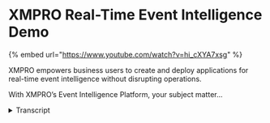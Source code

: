 # XMPRO Real-Time Event Intelligence Demo
{% embed url="https://www.youtube.com/watch?v=hi_cXYA7xsg" %}



XMPRO empowers business users to create and deploy applications for real-time event intelligence without disrupting operations. 

With XMPRO’s Event Intelligence Platform, your subject matter...
<details>
<summary>Transcript</summary>XMPRO empowers business users to create and deploy applications for real-time event intelligence without disrupting operations. 

With XMPRO’s Event Intelligence Platform, your subject matter...
in this demonstration I'm going to show

you how to detect and respond to

critical events in real time without

having to look at data in 20 different

systems like you probably have to do now

now the XM pro event intelligent

platform consists of three main

components and the first one or the data

streams that you see on the Left which

is really aimed at connecting and

bringing information from those 20

different systems in the middle we help

you visualize and find those key events

that you are looking for that you want

to respond to and the last part is how

do you respond to those through

recommended actions or having act or

having actions and workflows in other

systems so let me jump in and we're

going to start with what you see on the

left the data streams and how do we

connect all of this information coming

from multiple data sources then we'll

move into how do we set up these

visualizations and in the notifications

that go with them because you don't look

at a dashboard 24 by 7 to be honest you

need notifications around specific

events that are starting to happen and

then how do you respond to those was

recommended actions so let's jump into

the data streams so this is the central

console where you can access all the

different modules within XM pro so the

app designer the data stream process

designer what you'll see I have

different instances running production

simulation demonstration instances so

I'll actually jump into the data stream

designer itself and this is where we set

up those integrations where we can

connect to those 20 different systems

get data from them and the data could be

real-time data from machines from

websites from Web Services from other

business applications and streaming data

that that could come from multiple

sources you can also then decide how to

apply some analytics to it and what

actions you want to drive from it you

can organize it into the into different

areas so in this instance different

categories are based on your business

structure of business organization

supply chains safety and this instance

I'm going to look at equipment

and I'm also just going to show you two

different examples the one is a very

basic simple example for condition

monitoring and the second one we are

adding some smarts in terms of being

able to predict when certain equipment

is going to film so let me start with

this simple version and in this one we

are just going to connect to one data

source in this instance the data source

is through OPC UA which is a protocol

based and we're getting temperature and

vibration readings for this pump we're

getting the make and model of the pump

from a different database system so this

is data in motion this is typically data

traced so this is fast moving fast

changing it could be thousands of

records per second it could be a couple

of records every five minutes it really

depends on the use case in the

application that you set up so in this

instance we're getting the vibration and

temperature data we we contextualize it

with a make and model because we want to

set the rule for the vibration checking

for that specific model and then we want

to start a space and work order request

inside external system like ASAP or

something in this instance we kicking

off a workflow inside XM pro and then we

would like to SMS someone that something

is happening so a very simple structure

in terms of being able to monitor

real-time now I can apply this model for

one or tens or hundreds or even

thousands of pumps that run the same so

if I've got two or three hundred slurry

pumps I can run the same model it's one

instance across all of them and it will

continuously look across all of them for

these conditions I'm trying to find

these events I'm trying to find when the

vibration is above a certain level and

what we have from from a the ability to

bring data in is something we call

listeners so these are all agents our

listening agents and this is just a

subset but there's a broad range of

listening agents so we can listen from

again a broad range and if we don't have

it it's pretty easy for us to get it

to our library that you see here just

different systems where I can get

real-time data streaming in or where I

can actually poll so if it's not a data

that can as a data source I can push it

to me I can also pull it in context data

this is where I make model maintenance

records other information that I may

have which may sit in something like

Maxima or SME or any one of those

systems again this is just a subset of

some other systems where we can get

contexts from so that we can certainly

now which bump or this temperature value

belongs to because the sensor typically

just sends the sensor ID or something

like that along in terms of

transformations this is how we

manipulate the data so how what do we

want to do with it how can we aggregate

how can we filter how can we join how

can we pass through how can we set up

thresholds the ones that you see there

all of these ability to until to

transform the data in one shape of form

in the next example I'll share a little

bit around the machine learning

capability where we just bring in some

machine learning but in this instance we

don't use it but we have standard

machine learning capability built-in so

multi-class classification regression so

this is typically Willet file what is

remaining useful life but you can bring

in things like jupiter notebooks if you

already have models in Watson or or

Azure or those you can you can actually

bring them in as well

functions these are things like fast

Fourier transformations or functions

that you want to perform when you

manipulate things like Python scripts or

R scripts or certain signal folders that

you that you want to do so these are

more function based not so much

transforming the data but just applying

the data and getting an answer and or

something and then lastly and almost

most importantly is what are the actions

that you want to do because we're not

trying to do this just so that we can

detect them we actually want to respond

to them so it's around event response

and then optimizing that response

so these are the different action agents

and again a subset so in MI for example

want to say another email as you can see

we've got a SMA severe I might want to

update a 3m smart contract I may want to

send it to a chat bot I may want to

broad range again and then the generic

interfaces like race type II eyes and

and other standard protocols and formats

that you can send things through so

again just a subset and you can also

send it into XM Pro into the app

designer into the into the application

itself where we run rules and

recommendations and have a user

interface for all of this data that

we've put together again a very simple

example if I double click on this what

it'll show you is just how I set up this

the configuration for this I'll show you

another example in a minute of a PI

server or OSI soft server where the

configuration very similar

it just has different fields and

information you can see this is what

it's bossing me in my OPC UI link that

it's sending so this is the topic that

it sends it to and I just subscribe to

this endpoint and I'm getting streaming

data into the application itself so if I

show a live view of that information I

can actually see some of the data coming

in and this is a unit that sits in our

Dallas office so I can get temperature

vibration readings and just to show you

that this is actually connecting from

live data and this instance this is just

one but it could be reading from from

multiple devices and for those I would

then get the individual ones so this is

just a live data view this is not a

dashboard that we show to the in

customer this is really just to see that

the data that comes out the the thing is

the data that we've all that we are

looking for so very briefly this is what

I this is how we connect up those 20

data sources if I go back

and if we look at and so you just got

back to the pumps and just to very

quickly show a more advanced or expanded

version it's still a predictive still a

centrifugal pump still getting

temperature vibration but now we're

getting pressure and flow from OSI soft

in this instance I still have access to

all the same connectors so I can drag

them on my can have multiple inputs and

again this is how you connect up the 20

different data sources in this instance

is reading from a set beam you can see

from a confer configuration point of

view this is slightly different to the

one that I showed before but I'm I can

and this is looking at the OSI soft

asset framework for example and brings

back the elements as well as the

components and I can choose some of the

others that I might want them I want the

Impella size or something like that so

this is how I set that up in this

instance it's the same we're still

checking for thresholds but I'm also

calling a predictive model in this

instance Azure based model to predict

the likelihood of failure is this thing

likely to fail yes or no if it is I want

to run a sec a second predictive model

so I can join models together and in

this instance what is remaining useful

life how much time do I have before this

pump fails and again I'm sending this

into my ex-emperor ab designer which

I'll show you in a minute how we now get

this data into a user interface but this

is a key aspect in a really important

aspect of being able to build real time

event response solutions is being able

to connect to multiple data sources get

a high volume of data flowing fast and

being able to find the exceptions and

find the key events that you are looking

for and bring the data from from big

data to small data to the action that

you actually want to do just to try and

build a dashboard that connects to all

of these sources it doesn't have the

capability to help you find the key

things it can show you the tank level it

doesn't tell you whether the tank level

is actually a problem and I'll get back

to the tank level

in a minute so this is the data designer

so if I go back to the so this is the

the data stream designer and this is

where we connect all of these data what

we now want to do is create them using

the fly so just show it to someone so

that they can see what's happening they

want to see certain of the areas and

then have some recommendations around

what to do now

we don't call these dashboards for us

they are event boards and the reason is

the purpose is slightly different so if

I quickly go in and show you an example

of such a event board this is connected

to some data flowing at the back and

here's the event board so what this

tells me is there are certain key events

starting to happen or both things are

already happening there's an event right

now or there's a likely event starting

to happen it doesn't show me the tank

level it this differs from an HMI view

or a control system view or something

like that where you can see the speeds

and feeds and the motor amps and all

those information which in actual fact

you don't really care too much about

until you know it's wrong so I need to

know whether a high tank level is a good

thing or a bad thing just having an

indicator telling me this is sitting at

the top doesn't really tell me if this

is a good event or a bad event or and is

it something I should be concerned about

or not and that's the whole purpose of

what we call event board so we put these

event boards together and there's

different ways of displaying the

information so this is one way so in

this instance you can see there's a

problem with this bump and we'll get

into the recommendation that was fired

for this in a minute but B I just want

to show you a slightly different example

of and if I go back to this if I look at

the conveyors on that on that plant

itself I can also have a different view

way for all the different two conveyors

I can see certain properties and I can

have a rule behind the property to say

well in terms of this instance the the

the amps on the motors for this conveyor

is this a challenge and they might be

because the this certain real-time

information and again I can show you

whether this is good or bad and what

does it mean which is more important

than just having a tonnage

it's decide is this tonnage good or is

it bad it's the multi amps good or is it

bad is something starting to happen and

do I need to respond to it

so again just going back to this plant

over here and I could actually have just

gone through into that but I will let's

look at the mod example so in this

instance I can see the discharge

pressures current fluorides I can see

and over a period of time so I can see

certain information around that now

you'll recall a whole bunch of dots Anya

and I told me this is a good event or a

bad event or the way that you decide in

terms of the colouring is at read events

or needs immediately action a yellow

events might be longer this is really

completely up to to you to configure

when you design these apps and I'll show

in a minute how we put these together

but before I do that I just want to show

you what a recommendation is so here's

an example of a pump that we drill down

to and I can either access it from here

or let me go into the pump itself I look

at some of the information I can see

what's happening and now I click into

the recommendation another

recommendation is how we act on the

event and what you'll see is this is the

data that fired that instance so you can

see in the past it's been resolved this

is the this is the real time data that

fired this is the I can put in a

recommendation recommendation here to

see to say or to say please check

something or do something or what or

make a suggestion to the maintenance

planner or in terms of what they should

put on the work order to say this is a

test impeller

and I'm not going to this is a tasting

Bella up can't spell please discuss with

manufacturers so I can now so the

reliability engineer or some subject

Mattox but can actually look at we're

going to type all of it out so you can

talk to the manufacturer I can either do

this automated or what we find a lot of

organizations want I want to create a

work request number so in the ASAP or

Oracle or Maximo system they were going

create a work request number and we

would then Paul that system to see when

a work order is created by the

maintenance planet this could be done

fully or automated as well so right at

the india you could actually just create

a work order inside sa p if you wanted

to but in this example we are doing that

you can also put together different

instructions and the way that you set

this up which is actually kind of more

important in a way is setting up these

rules for these recommendations is and

I'm just going to go into manage

recommendations this is the area where I

can manage a lot of all of these rules

that I set up around specific events

that I want to fire and these are the

ones that you saw the red dot and you

saw the yellow dot appears for that red

threshold this is the rule that and you

can see this is a very simple rule that

we've got with the data that that's

that's coming out of our taste system

but I can do I can just create that red

threshold what could be a low suction

pressure or in this instance distance

pressure high threshold or in this very

simply named red here and then the

information that flows in this data

stream that you see word game weight

it's this this is the data that actually

flows out here so I've got access to all

of these different fields that I can now

put a rule against then when this rule

is true it will put that dot on there

for me or whatever other indicate that

the dot is just one that we find is

pretty pretty Universal but you could

put any indicator or any notification

that goes with that I can either have a

value or it could be something another

variable that comes in that so if the

flow rate is less or equal to the power

this one doesn't make sense but it

illustrates the concept of what we are

doing here and I now have a rule and

when the con when the data flows through

this data flow it finds the true

condition it would then give me the

notification it would put the it would

put the dot on the on the equipment for

me and also give me this recommendation

which I saw earlier that I can now

either great work requests have stand

procedures around how to fix this and

use this as a recommended action now the

benefit of this is this can be done by

someone who's been there like 45 years

you captured it in their knowledge

around what would you do when these

conditions exist what would you

recommended actions be and through that

you also build up in your knowledge base

the best actions under certain certain

circumstances the other benefit is that

person who's who knows how to operate

and use this doesn't always have to sit

in the control room they can sit in the

in the office in the boardroom they

could even sit in the bedroom and be

able to monitor look at things and then

make decisions on what are the best next

actions that you could do now there's a

lot more to this but one last thing I

just want to show you is how do you set

up these now this is running on live

data so I'm just going to use this a

slightly different system but we'll

still have the same

view this is how I manage and set up

those applications so I'm just going to

use the landing page for now and this is

how you design those event boards it is

a user interface for that and we have

all the you build it up completely

through a drag-and-drop user interface

so different layout components so and

I'm not going to go through all of them

but you can see this charts these

checkboxes is data selectors is file

uploaders grids lists sliders sparklines

graphs different kinds of charts and

graphs the certain actions like

hyperlinks it'll take you around and

most importantly widgets so I can make

this so if I take the whole area that

you see here I can actually turn this

into a widget I just save it and now

next time I can reuse this sorry and

just go back to the blocks I can reuse

this as a widget now wiring this up to

the page data and the underlying data

this is all handled through through the

data stream and the data stream

connectors for the app so the app can

get its real-time information from that

data stream it can display it to you and

then you set up the logic or the way

that you want to display this

information with what you want where how

and again we've got templates for

different layouts but you can also take

components like this that you reuse a

lot and make them into widgets so that's

kind of the 50,000 foot view of what

ex-emperor is how we put this all

together and again just the reiterate it

consists of three different components I

can get my 20 different systems that I

look at combine the data get a logical

for flow of data going through it and so

I can go from Big Data all of these

different systems

into smarter data into the actions that

I want I can visualize it but also

behind this I can set up the rules to

send emails SMS notifications to systems

like themes slack or whatever it is

where you want these actions to be

notified

I can then drill down into a

recommendation and decide what action I

want this could automatically create an

action into a back-end work or the

system for you for example but this is

how we help you to detect and respond to

critical events in real time without

having to look at data or systems or 20

different things where the data could be

thank you for your time if you have any

additional questions or would like to

have more information please contact us

and we'd happy to give you a more

detailed presentation and demonstration
</details>